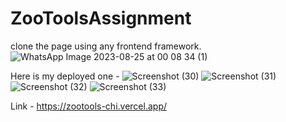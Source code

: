 # ZooToolsAssignment
clone the page using any frontend framework.
![WhatsApp Image 2023-08-25 at 00 08 34 (1)](https://github.com/bhumithakur/ZooToolsAssignment/assets/75352017/f8c0f7cf-f480-4e5a-bdfa-94c4bd95c5c3)

Here is my deployed one - 
![Screenshot (30)](https://github.com/bhumithakur/ZooToolsAssignment/assets/75352017/c3363445-33d1-4676-a41a-29ae0df82f57)
![Screenshot (31)](https://github.com/bhumithakur/ZooToolsAssignment/assets/75352017/d47351b4-590f-4fd3-ac17-b059926da34d)
![Screenshot (32)](https://github.com/bhumithakur/ZooToolsAssignment/assets/75352017/abb22ba4-ce90-4e17-95cc-7c6a545873c8)
![Screenshot (33)](https://github.com/bhumithakur/ZooToolsAssignment/assets/75352017/60ba75cb-fc50-44de-911c-8a4d5661d3a6)

Link - https://zootools-chi.vercel.app/
